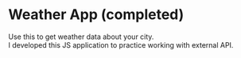 # Weather App (completed)
Use this to get weather data about your city.  
I developed this JS application to practice working with external API.
